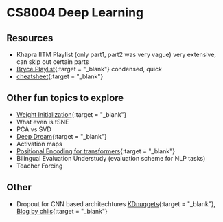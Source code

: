 # CS8004 Deep Learning

## Resources
- Khapra IITM Playlist (only part1, part2 was very vague)
very extensive, can skip out certain parts
- [Bryce Playlist](https://www.youtube.com/playlist?list=PLgPbN3w-ia_PeT1_c5jiLW3RJdR7853b9){:target = "_blank"}
condensed, quick
- [cheatsheet](https://stanford.edu/~shervine/teaching/cs-229/){:target = "_blank"}
## Other fun topics to explore
- [Weight Initialization](https://hackmd.io/@aryan1113/r1xZwK-Z2){:target = "_blank"}
- What even is tSNE
- PCA vs SVD
- [Deep Dream](https://www.americanscientist.org/sites/americanscientist.org/files/20151081452611494-2015-11Hayes.pdf){:target = "_blank"}
- Activation maps
- [Positional Encoding for transformers](https://medium.com/@aryan1113/positional-encoding-in-transformers-a1f24a7aa382){:target = "_blank"}
- Bilingual Evaluation Understudy (evaluation scheme for NLP tasks)
- Teacher Forcing 


## Other
- Dropout for CNN based architechtures [KDnuggets](https://www.kdnuggets.com/2018/09/dropout-convolutional-networks.html){:target = "_blank"},  [Blog by chlis](https://nchlis.github.io/2017_08_10/page.html){:target = "_blank"}